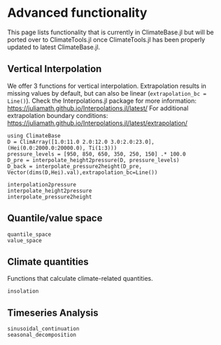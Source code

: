 # Advanced functionality
This page lists functionality that is currently in ClimateBase.jl but will be ported over to ClimateTools.jl once ClimateTools.jl has been properly updated to latest ClimateBase.jl.

## Vertical Interpolation
We offer 3 functions for vertical interpolation. Extrapolation results in missing values by default, but can also be linear (`extrapolation_bc = Line()`). Check the Interpolations.jl package for more information: https://juliamath.github.io/Interpolations.jl/latest/ For additional extrapolation boundary conditions: https://juliamath.github.io/Interpolations.jl/latest/extrapolation/

```@example main
using ClimateBase
D = ClimArray([1.0:11.0 2.0:12.0 3.0:2.0:23.0], (Hei(0.0:2000.0:20000.0), Ti(1:3)))
pressure_levels = [950, 850, 650, 350, 250, 150] .* 100.0
D_pre = interpolate_height2pressure(D, pressure_levels)
D_back = interpolate_pressure2height(D_pre, Vector(dims(D,Hei).val),extrapolation_bc=Line())
```

```@docs
interpolation2pressure
interpolate_height2pressure
interpolate_pressure2height
```

## Quantile/value space
```@docs
quantile_space
value_space
```

## Climate quantities
Functions that calculate climate-related quantities.
```@docs
insolation
```

## Timeseries Analysis
```@docs
sinusoidal_continuation
seasonal_decomposition
```
